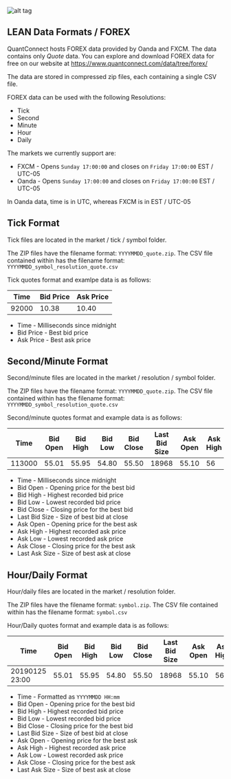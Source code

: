 ![alt tag](https://raw.githubusercontent.com/QuantConnect/Lean/master/Documentation/logo.white.small.png) 
## LEAN Data Formats / FOREX

QuantConnect hosts FOREX data provided by Oanda and FXCM. The data contains only *Quote* data. You can explore and download FOREX data for free on our website at https://www.quantconnect.com/data/tree/forex/

The data are stored in compressed zip files, each containing a single CSV file.

FOREX data can be used with the following Resolutions:

* Tick
* Second
* Minute
* Hour
* Daily

The markets we currently support are:

* FXCM - Opens `Sunday 17:00:00` and closes on `Friday 17:00:00` EST / UTC-05
* Oanda - Opens `Sunday 17:00:00` and closes on `Friday 17:00:00` EST / UTC-05

In Oanda data, time is in UTC, whereas FXCM is in EST / UTC-05

## Tick Format
Tick files are located in the market / tick / symbol folder. 

The ZIP files have the filename format: `YYYYMMDD_quote.zip`. The CSV file contained within has the filename format: `YYYYMMDD_symbol_resolution_quote.csv`

Tick quotes format and examlpe data is as follows:

| Time | Bid Price | Ask Price |
| ---- | --------- | --------- |
| 92000 | 10.38 | 10.40 |

* Time - Milliseconds since midnight
* Bid Price - Best bid price
* Ask Price - Best ask price

## Second/Minute Format
Second/minute files are located in the market / resolution / symbol folder. 

The ZIP files have the filename format: `YYYYMMDD_quote.zip`. The CSV file contained within has the filename format: `YYYYMMDD_symbol_resolution_quote.csv`

Second/minute quotes format and example data is as follows:

| Time | Bid Open | Bid High | Bid Low | Bid Close | Last Bid Size | Ask Open | Ask High | Ask Low | Ask Close | Last Ask Size |
| ---- | -------- | -------- | ------- | --------- | ------------- | -------- | -------- | ------- | --------- | ------------- |
| 113000 | 55.01 | 55.95 | 54.80 | 55.50 | 18968 | 55.10 | 56 | 54.85 | 55.55 | 2913 |

* Time - Milliseconds since midnight
* Bid Open - Opening price for the best bid
* Bid High - Highest recorded bid price
* Bid Low - Lowest recorded bid price
* Bid Close - Closing price for the best bid
* Last Bid Size - Size of best bid at close
* Ask Open - Opening price for the best ask
* Ask High - Highest recorded ask price
* Ask Low - Lowest recorded ask price
* Ask Close - Closing price for the best ask
* Last Ask Size - Size of best ask at close

## Hour/Daily Format
Hour/daily files are located in the market / resolution folder.

The ZIP files have the filename format: `symbol.zip`. The CSV file contained within has the filename format: `symbol.csv`

Hour/Daily quotes format and example data is as follows:

| Time | Bid Open | Bid High | Bid Low | Bid Close | Last Bid Size | Ask Open | Ask High | Ask Low | Ask Close | Last Ask Size |
| ---- | -------- | -------- | ------- | --------- | ------------- | -------- | -------- | ------- | --------- | ------------- |
| 20190125 23:00 | 55.01 | 55.95 | 54.80 | 55.50 | 18968 | 55.10 | 56 | 54.85 | 55.55 | 2913 |

* Time - Formatted as `YYYYMMDD HH:mm`
* Bid Open - Opening price for the best bid
* Bid High - Highest recorded bid price
* Bid Low - Lowest recorded bid price
* Bid Close - Closing price for the best bid
* Last Bid Size - Size of best bid at close
* Ask Open - Opening price for the best ask
* Ask High - Highest recorded ask price
* Ask Low - Lowest recorded ask price
* Ask Close - Closing price for the best ask
* Last Ask Size - Size of best ask at close